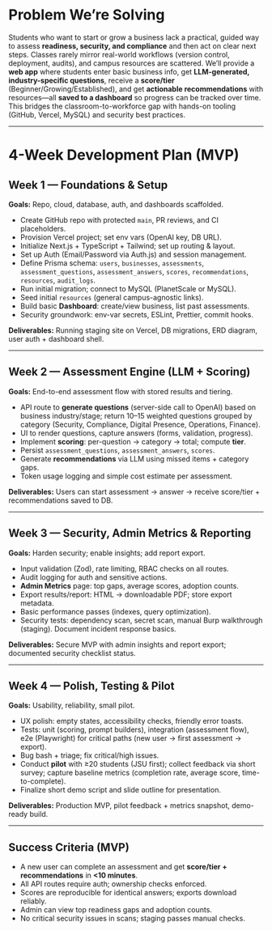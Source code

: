 # Problem We’re Solving

Students who want to start or grow a business lack a practical, guided way to assess **readiness, security, and compliance** and then act on clear next steps. Classes rarely mirror real-world workflows (version control, deployment, audits), and campus resources are scattered. We’ll provide a **web app** where students enter basic business info, get **LLM-generated, industry-specific questions**, receive a **score/tier** (Beginner/Growing/Established), and get **actionable recommendations** with resources—all **saved to a dashboard** so progress can be tracked over time. This bridges the classroom-to-workforce gap with hands-on tooling (GitHub, Vercel, MySQL) and security best practices.

---

# 4-Week Development Plan (MVP)

## Week 1 — Foundations & Setup

**Goals:** Repo, cloud, database, auth, and dashboards scaffolded.

* Create GitHub repo with protected `main`, PR reviews, and CI placeholders.
* Provision Vercel project; set env vars (OpenAI key, DB URL).
* Initialize Next.js + TypeScript + Tailwind; set up routing & layout.
* Set up Auth (Email/Password via Auth.js) and session management.
* Define Prisma schema: `users`, `businesses`, `assessments`, `assessment_questions`, `assessment_answers`, `scores`, `recommendations`, `resources`, `audit_logs`.
* Run initial migration; connect to MySQL (PlanetScale or MySQL).
* Seed initial `resources` (general campus-agnostic links).
* Build basic **Dashboard**: create/view business, list past assessments.
* Security groundwork: env-var secrets, ESLint, Prettier, commit hooks.

**Deliverables:** Running staging site on Vercel, DB migrations, ERD diagram, user auth + dashboard shell.

---

## Week 2 — Assessment Engine (LLM + Scoring)

**Goals:** End-to-end assessment flow with stored results and tiering.

* API route to **generate questions** (server-side call to OpenAI) based on business industry/stage; return 10–15 weighted questions grouped by category (Security, Compliance, Digital Presence, Operations, Finance).
* UI to render questions, capture answers (forms, validation, progress).
* Implement **scoring**: per-question → category → total; compute **tier**.
* Persist `assessment_questions`, `assessment_answers`, `scores`.
* Generate **recommendations** via LLM using missed items + category gaps.
* Token usage logging and simple cost estimate per assessment.

**Deliverables:** Users can start assessment → answer → receive score/tier + recommendations saved to DB.

---

## Week 3 — Security, Admin Metrics & Reporting

**Goals:** Harden security; enable insights; add report export.

* Input validation (Zod), rate limiting, RBAC checks on all routes.
* Audit logging for auth and sensitive actions.
* **Admin Metrics** page: top gaps, average scores, adoption counts.
* Export results/report: HTML → downloadable PDF; store export metadata.
* Basic performance passes (indexes, query optimization).
* Security tests: dependency scan, secret scan, manual Burp walkthrough (staging). Document incident response basics.

**Deliverables:** Secure MVP with admin insights and report export; documented security checklist status.

---

## Week 4 — Polish, Testing & Pilot

**Goals:** Usability, reliability, small pilot.

* UX polish: empty states, accessibility checks, friendly error toasts.
* Tests: unit (scoring, prompt builders), integration (assessment flow), e2e (Playwright) for critical paths (new user → first assessment → export).
* Bug bash + triage; fix critical/high issues.
* Conduct **pilot** with ≥20 students (JSU first); collect feedback via short survey; capture baseline metrics (completion rate, average score, time-to-complete).
* Finalize short demo script and slide outline for presentation.

**Deliverables:** Production MVP, pilot feedback + metrics snapshot, demo-ready build.

---

## Success Criteria (MVP)

* A new user can complete an assessment and get **score/tier + recommendations** in **<10 minutes**.
* All API routes require auth; ownership checks enforced.
* Scores are reproducible for identical answers; exports download reliably.
* Admin can view top readiness gaps and adoption counts.
* No critical security issues in scans; staging passes manual checks.
